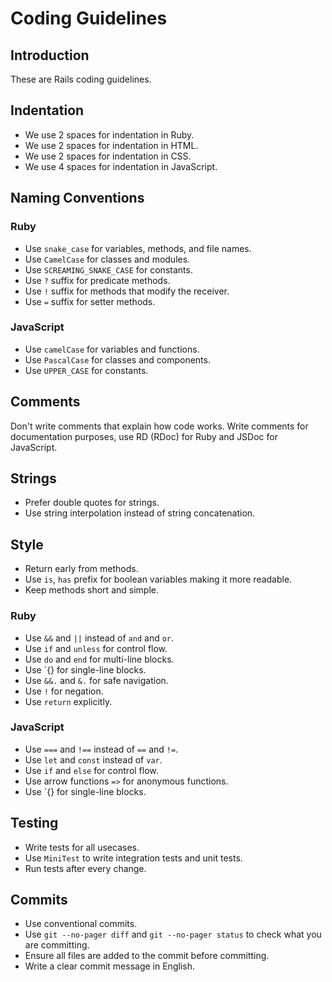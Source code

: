# Coding Guidelines

## Introduction

These are Rails coding guidelines.

## Indentation

- We use 2 spaces for indentation in Ruby. 
- We use 2 spaces for indentation in HTML.
- We use 2 spaces for indentation in CSS.
- We use 4 spaces for indentation in JavaScript.

## Naming Conventions

### Ruby

- Use `snake_case` for variables, methods, and file names.
- Use `CamelCase` for classes and modules.
- Use `SCREAMING_SNAKE_CASE` for constants.
- Use `?` suffix for predicate methods.
- Use `!` suffix for methods that modify the receiver.
- Use `=` suffix for setter methods.

### JavaScript

- Use `camelCase` for variables and functions.
- Use `PascalCase` for classes and components.
- Use `UPPER_CASE` for constants.


## Comments

Don't write comments that explain how code works. Write comments for documentation purposes, use RD (RDoc) for Ruby and JSDoc for JavaScript.

## Strings

- Prefer double quotes for strings.
- Use string interpolation instead of string concatenation.

## Style

- Return early from methods.
- Use `is`, `has` prefix for boolean variables making it more readable.
- Keep methods short and simple.

### Ruby

- Use `&&` and `||` instead of `and` and `or`.
- Use `if` and `unless` for control flow.
- Use `do` and `end` for multi-line blocks.
- Use `{} for single-line blocks.
- Use `&&.` and `&.` for safe navigation.
- Use `!` for negation.
- Use `return` explicitly.

### JavaScript

- Use `===` and `!==` instead of `==` and `!=`.
- Use `let` and `const` instead of `var`.
- Use `if` and `else` for control flow.
- Use arrow functions `=>` for anonymous functions.
- Use `{} for single-line blocks.

## Testing

- Write tests for all usecases.
- Use `MiniTest` to write integration tests and unit tests.
- Run tests after every change.

## Commits

- Use conventional commits.
- Use `git --no-pager diff` and `git --no-pager status` to check what you are committing.
- Ensure all files are added to the commit before committing.
- Write a clear commit message in English.